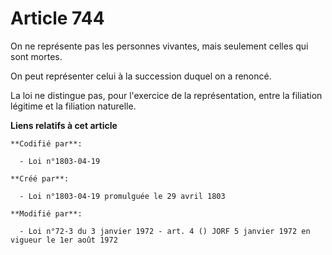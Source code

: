 # Article 744

On ne représente pas les personnes vivantes, mais seulement celles qui sont mortes.

On peut représenter celui à la succession duquel on a renoncé.

La loi ne distingue pas, pour l'exercice de la représentation, entre la filiation légitime et la filiation naturelle.

**Liens relatifs à cet article**

	**Codifié par**:

	  - Loi n°1803-04-19

	**Créé par**:

	  - Loi n°1803-04-19 promulguée le 29 avril 1803

	**Modifié par**:

	  - Loi n°72-3 du 3 janvier 1972 - art. 4 () JORF 5 janvier 1972 en vigueur le 1er août 1972
